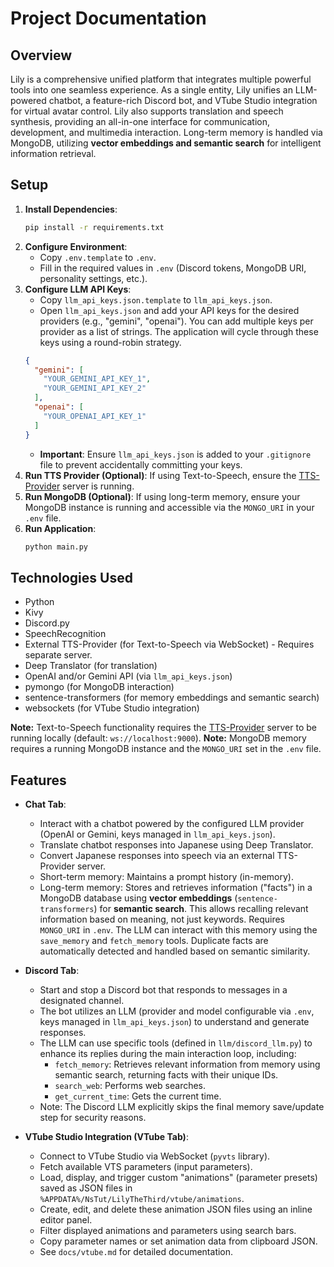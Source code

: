 # Project Documentation

## Overview
Lily is a comprehensive unified platform that integrates multiple powerful tools into one seamless experience. As a single entity, Lily unifies an LLM-powered chatbot, a feature-rich Discord bot, and VTube Studio integration for virtual avatar control. Lily also supports translation and speech synthesis, providing an all-in-one interface for communication, development, and multimedia interaction. Long-term memory is handled via MongoDB, utilizing **vector embeddings and semantic search** for intelligent information retrieval.

## Setup

1.  **Install Dependencies**:
    ```bash
    pip install -r requirements.txt
    ```
2.  **Configure Environment**:
    *   Copy `.env.template` to `.env`.
    *   Fill in the required values in `.env` (Discord tokens, MongoDB URI, personality settings, etc.).
3.  **Configure LLM API Keys**:
    *   Copy `llm_api_keys.json.template` to `llm_api_keys.json`.
    *   Open `llm_api_keys.json` and add your API keys for the desired providers (e.g., "gemini", "openai"). You can add multiple keys per provider as a list of strings. The application will cycle through these keys using a round-robin strategy.
    ```json
    {
      "gemini": [
        "YOUR_GEMINI_API_KEY_1",
        "YOUR_GEMINI_API_KEY_2"
      ],
      "openai": [
        "YOUR_OPENAI_API_KEY_1"
      ]
    }
    ```
    *   **Important**: Ensure `llm_api_keys.json` is added to your `.gitignore` file to prevent accidentally committing your keys.
4.  **Run TTS Provider (Optional)**: If using Text-to-Speech, ensure the [TTS-Provider](https://github.com/UpperMoon0/TTS-Provider.git) server is running.
5.  **Run MongoDB (Optional)**: If using long-term memory, ensure your MongoDB instance is running and accessible via the `MONGO_URI` in your `.env` file.
6.  **Run Application**:
    ```bash
    python main.py
    ```

## Technologies Used
- Python
- Kivy
- Discord.py
- SpeechRecognition
- External TTS-Provider (for Text-to-Speech via WebSocket) - Requires separate server.
- Deep Translator (for translation)
- OpenAI and/or Gemini API (via `llm_api_keys.json`)
- pymongo (for MongoDB interaction)
- sentence-transformers (for memory embeddings and semantic search)
- websockets (for VTube Studio integration)

**Note:** Text-to-Speech functionality requires the [TTS-Provider](https://github.com/UpperMoon0/TTS-Provider.git) server to be running locally (default: `ws://localhost:9000`).
**Note:** MongoDB memory requires a running MongoDB instance and the `MONGO_URI` set in the `.env` file.

## Features
- **Chat Tab**:
  - Interact with a chatbot powered by the configured LLM provider (OpenAI or Gemini, keys managed in `llm_api_keys.json`).
  - Translate chatbot responses into Japanese using Deep Translator.
  - Convert Japanese responses into speech via an external TTS-Provider server.
  - Short-term memory: Maintains a prompt history (in-memory).
  - Long-term memory: Stores and retrieves information ("facts") in a MongoDB database using **vector embeddings** (`sentence-transformers`) for **semantic search**. This allows recalling relevant information based on meaning, not just keywords. Requires `MONGO_URI` in `.env`. The LLM can interact with this memory using the `save_memory` and `fetch_memory` tools. Duplicate facts are automatically detected and handled based on semantic similarity.

- **Discord Tab**:
  - Start and stop a Discord bot that responds to messages in a designated channel.
  - The bot utilizes an LLM (provider and model configurable via `.env`, keys managed in `llm_api_keys.json`) to understand and generate responses.
  - The LLM can use specific tools (defined in `llm/discord_llm.py`) to enhance its replies during the main interaction loop, including:
    - `fetch_memory`: Retrieves relevant information from memory using semantic search, returning facts with their unique IDs.
    - `search_web`: Performs web searches.
    - `get_current_time`: Gets the current time.
  - Note: The Discord LLM explicitly skips the final memory save/update step for security reasons.

- **VTube Studio Integration (VTube Tab)**:
  - Connect to VTube Studio via WebSocket (`pyvts` library).
  - Fetch available VTS parameters (input parameters).
  - Load, display, and trigger custom "animations" (parameter presets) saved as JSON files in `%APPDATA%/NsTut/LilyTheThird/vtube/animations`.
  - Create, edit, and delete these animation JSON files using an inline editor panel.
  - Filter displayed animations and parameters using search bars.
  - Copy parameter names or set animation data from clipboard JSON.
  - See `docs/vtube.md` for detailed documentation.
